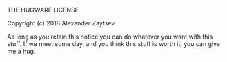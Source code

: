THE HUGWARE LICENSE

Copyright (c) 2018 Alexander Zaytsev

As long as you retain this notice you
can do whatever you want with this stuff. If we meet some day, and you
think this stuff is worth it, you can give me a hug.
